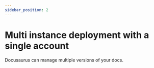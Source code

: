 ```yaml
---
sidebar_position: 2
---
```


# Multi instance deployment with a single account

Docusaurus can manage multiple versions of your docs.